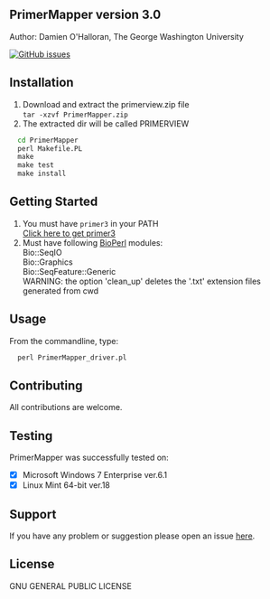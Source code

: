 ## PrimerMapper version 3.0
Author: Damien O'Halloran, The George Washington University

[![GitHub issues](https://img.shields.io/github/issues/dohalloran/PrimerMapper.svg)](https://github.com/dohalloran/PrimerMapper/issues)

## Installation
1. Download and extract the primerview.zip file  
`tar -xzvf PrimerMapper.zip`  
2. The extracted dir will be called PRIMERVIEW  
```cmd
  cd PrimerMapper  
  perl Makefile.PL  
  make  
  make test  
  make install 
```  
## Getting Started  
1. You must have `primer3` in your PATH  
[Click here to get primer3](https://sourceforge.net/projects/primer3/) 
2. Must have following [BioPerl](https://github.com/bioperl) modules:  
Bio::SeqIO    
Bio::Graphics  
Bio::SeqFeature::Generic  
WARNING: the option 'clean_up' deletes the '.txt' extension files generated from cwd   

## Usage 
From the commandline, type:  
```perl
  perl PrimerMapper_driver.pl
``` 

## Contributing
All contributions are welcome.

## Testing

PrimerMapper was successfully tested on:

- [x] Microsoft Windows 7 Enterprise ver.6.1
- [x] Linux Mint 64-bit ver.18

## Support
If you have any problem or suggestion please open an issue [here](https://github.com/dohalloran/PrimerMapper/issues).

## License 
GNU GENERAL PUBLIC LICENSE





